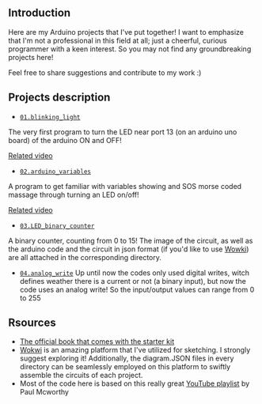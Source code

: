 ## Introduction
Here are my Arduino projects that I've put together! I want to emphasize that I'm not a professional in this field at all; just a cheerful, curious programmer with a keen interest. So you may not find any groundbreaking projects here!

Feel free to share suggestions and contribute to my work :)

## Projects description
- [`01.blinking_light`](https://github.com/ShayanShahrabi/Arduino/tree/main/01.blinking_light)

The very first program to turn the LED near port 13 (on an arduino uno board) of the arduino ON and OFF!

[Related video](https://www.youtube.com/watch?v=fJWR7dBuc18&list=PLGs0VKk2DiYw-L-RibttcvK-WBZm8WLEP&index=2)

- [`02.arduino_variables`](https://github.com/ShayanShahrabi/Arduino/tree/main/02.arduino_variables)

A program to get familiar with variables showing and SOS morse coded massage through turning an LED on/off!

[Related video](https://www.youtube.com/watch?v=nPOKOi1jIK0&list=PLGs0VKk2DiYw-L-RibttcvK-WBZm8WLEP&index=5&t=92s)
- [`03.LED_binary_counter`](https://github.com/ShayanShahrabi/Arduino/tree/main/03.LED_binary_counter)

A binary counter, counting from 0 to 15! The image of the circuit, as well as the arduino code and the circuit in json format (if you'd like to use [Wowki](https://wokwi.com/)) are all attached in the corresponding directory.

- [`04.analog_write`](https://github.com/ShayanShahrabi/Arduino/tree/main/04.analog_write)
Up until now the codes only used digital writes, witch defines weather there is a current or not (a binary input), but now the code uses an analog write! So the input/output values can range from 0 to 255


## Rsources
- [The official book that comes with the starter kit](https://www.eitkw.com/wp-content/uploads/2020/03/Arduino_Projects_Book.pdf)
- [Wokwi](https://wokwi.com/) is an amazing platform that I've utilized for sketching. I strongly suggest exploring it! Additionally, the diagram.JSON files in every directory can be seamlessly employed on this platform to swiftly assemble the  circuits of each project.
- Most of the code here is based on this really great [YouTube playlist](https://www.youtube.com/playlist?list=PLGs0VKk2DiYw-L-RibttcvK-WBZm8WLEP) by Paul Mcworthy